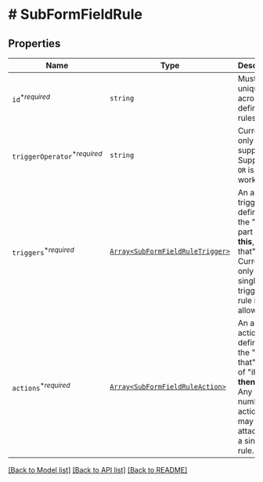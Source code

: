 # # SubFormFieldRule



## Properties

Name | Type | Description | Notes
------------ | ------------- | ------------- | -------------
| `id`<sup>*_required_</sup> | ```string``` |  Must be unique across all defined rules.  |  |
| `triggerOperator`<sup>*_required_</sup> | ```string``` |  Currently only `AND` is supported. Support for `OR` is being worked on.  |  [default to 'AND'] |
| `triggers`<sup>*_required_</sup> | [```Array<SubFormFieldRuleTrigger>```](SubFormFieldRuleTrigger.md) |  An array of trigger definitions, the &quot;if this&quot; part of &quot;**if this**, then that&quot;. Currently only a single trigger per rule is allowed.  |  |
| `actions`<sup>*_required_</sup> | [```Array<SubFormFieldRuleAction>```](SubFormFieldRuleAction.md) |  An array of action definitions, the &quot;then that&quot; part of &quot;if this, **then that**&quot;. Any number of actions may be attached to a single rule.  |  |

[[Back to Model list]](../../README.md#models) [[Back to API list]](../../README.md#endpoints) [[Back to README]](../../README.md)
